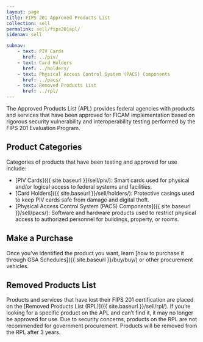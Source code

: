 ```yaml
---
layout: page
title: FIPS 201 Approved Products List
collection: sell
permalink: sell/fips201apl/
sidenav: sell

subnav:
    - text: PIV Cards
      href: ../piv/
    - text: Card Holders
      href: ../holders/
    - text: Physical Access Control System (PACS) Components
      href: ../pacs/
    - text: Removed Products List
      href: ../rpl/
---
```


The Approved Products List (APL) provides federal agencies with products and services that have been approved for FICAM implementation based on rigorous security vulnerability and interoperability testing performed by the FIPS 201 Evaluation Program.

## Product Categories
Categories of products that have been testing and approved for use include:

- [PIV Cards]({{ site.baseurl }}/sell/piv/): Smart cards used for physical and/or logical access to federal systems and facilities.
- [Card Holders]({{ site.baseurl }}/sell/holders/): Protective casings used to keep PIV cards safe from damage and digital theft.
- [Physical Access Control System (PACS) Components]({{ site.baseurl }}/sell/pacs/): Software and hardware products used to restrict physical access to authorized personnel for buildings, property, or rooms.

## Make a Purchase
Once you’ve identified the product you want, learn [how to purchase it through GSA Schedules]({{ site.baseurl }}/buy/buy/) or other procurement vehicles.

## Removed Products List

Products and services that have lost their FIPS 201 certification are placed on the [Removed Products List (RPL)]({{ site.baseurl }}/sell/rpl/). If you’re looking for a specific product on the APL and can’t find it, it may no longer be approved for use. Due to security concerns, products on the RPL are not recommended for government procurement. Products will be removed from the RPL after 3 years.
